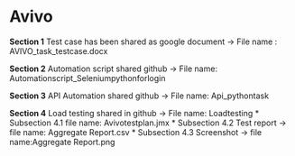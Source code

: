 # Avivo

**Section 1** 
  Test case has been shared as google document -> File name : AVIVO_task_testcase.docx

**Section 2** 
  Automation script shared github -> File name: Automationscript_Seleniumpythonforlogin

**Section 3** 
  API Automation shared github -> File name: Api_pythontask

**Section 4** 
  Load testing shared in github -> File name: Loadtesting 
      * Subsection 4.1 file name: Avivotestplan.jmx
      * Subsection 4.2 Test report -> file name: Aggregate Report.csv
      * Subsection 4.3 Screenshot -> file name:Aggregate Report.png
